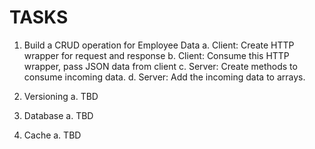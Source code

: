 # TASKS

1. Build a CRUD operation for Employee Data
  a. Client: Create HTTP wrapper for request and response
  b. Client: Consume this HTTP wrapper, pass JSON data from client
  c. Server: Create methods to consume incoming data.
  d. Server: Add the incoming data to arrays.

2. Versioning
  a. TBD

3. Database
  a. TBD

4. Cache
  a. TBD
